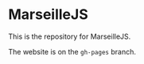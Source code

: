 MarseilleJS
===========

This is the repository for MarseilleJS.

The website is on the `gh-pages` branch.
